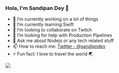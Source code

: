 ### Hola, I'm Sandipan Dey 👋

- 🔭 I’m currently working on a lot of things
- 🌱 I’m currently learning Swift
- 👯 I’m looking to collaborate on Twitch
- 🤔 I’m looking for help with Production Pipelines
- 💬 Ask me about Nodejs or any tech related stuff
- 📫 How to reach me: [Twitter - @sandipndev](https://twitter.com/sandipndev)
- ⚡ Fun fact: I love to travel the world 🌏


![](https://github-readme-stats.vercel.app/api?username=sandipndev&&show_icons=true&title_color=ffffff&icon_color=bb2acf&text_color=daf7dc&bg_color=151515)
